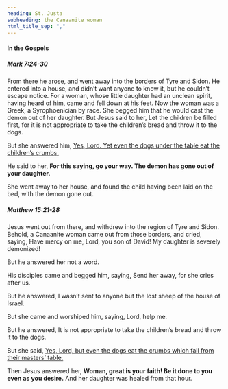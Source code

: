 ```yaml
---
heading: St. Justa
subheading: the Canaanite woman
html_title_sep: ","
---
```


#### In the Gospels

##### Mark 7:24-30

From there he arose, and went away into the borders of Tyre and Sidon. He
entered into a house, and didn’t want anyone to know it, but he couldn’t escape
notice. For a woman, whose little daughter had an unclean spirit, having heard
of him, came and fell down at his feet. Now the woman was a Greek, a
Syrophoenician by race. She begged him that he would cast the demon out of her
daughter. But Jesus said to her, Let the children be filled first, for it is
not appropriate to take the children’s bread and throw it to the dogs.

But she answered him, <u>Yes, Lord. Yet even the dogs under the table eat the
children’s crumbs.</u>

He said to her, **For this saying, go your way. The demon has gone out of your
daughter.**

She went away to her house, and found the child having been laid on the bed,
with the demon gone out.


##### Matthew 15:21-28

Jesus went out from there, and withdrew into the region of Tyre and Sidon.
Behold, a Canaanite woman came out from those borders, and cried, saying, Have
mercy on me, Lord, you son of David! My daughter is severely demonized!

But he answered her not a word.

His disciples came and begged him, saying, Send her away, for she cries after
us.

But he answered, I wasn’t sent to anyone but the lost sheep of the house of
Israel.

But she came and worshiped him, saying, Lord, help me.

But he answered, It is not appropriate to take the children’s bread and throw
it to the dogs.

But she said, <u>Yes, Lord, but even the dogs eat the crumbs which fall from
their masters’ table.</u>

Then Jesus answered her, **Woman, great is your faith! Be it done to you even
as you desire.** And her daughter was healed from that hour.
